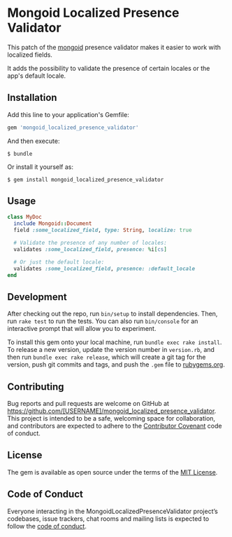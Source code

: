 # Mongoid Localized Presence Validator

This patch of the [mongoid](https://github.com/mongodb/mongoid) presence
validator makes it easier to work with localized fields.

It adds the possibility to validate the presence of certain locales or the app's
default locale.

## Installation

Add this line to your application's Gemfile:

```ruby
gem 'mongoid_localized_presence_validator'
```

And then execute:

    $ bundle

Or install it yourself as:

    $ gem install mongoid_localized_presence_validator

## Usage

```RUBY
class MyDoc
  include Mongoid::Document
  field :some_localized_field, type: String, localize: true

  # Validate the presence of any number of locales:
  validates :some_localized_field, presence: %i[cs]

  # Or just the default locale:
  validates :some_localized_field, presence: :default_locale
end
```

## Development

After checking out the repo, run `bin/setup` to install dependencies. Then, run `rake test` to run the tests. You can also run `bin/console` for an interactive prompt that will allow you to experiment.

To install this gem onto your local machine, run `bundle exec rake install`. To release a new version, update the version number in `version.rb`, and then run `bundle exec rake release`, which will create a git tag for the version, push git commits and tags, and push the `.gem` file to [rubygems.org](https://rubygems.org).

## Contributing

Bug reports and pull requests are welcome on GitHub at https://github.com/[USERNAME]/mongoid_localized_presence_validator. This project is intended to be a safe, welcoming space for collaboration, and contributors are expected to adhere to the [Contributor Covenant](http://contributor-covenant.org) code of conduct.

## License

The gem is available as open source under the terms of the [MIT License](https://opensource.org/licenses/MIT).

## Code of Conduct

Everyone interacting in the MongoidLocalizedPresenceValidator project’s codebases, issue trackers, chat rooms and mailing lists is expected to follow the [code of conduct](https://github.com/[USERNAME]/mongoid_localized_presence_validator/blob/master/CODE_OF_CONDUCT.md).
